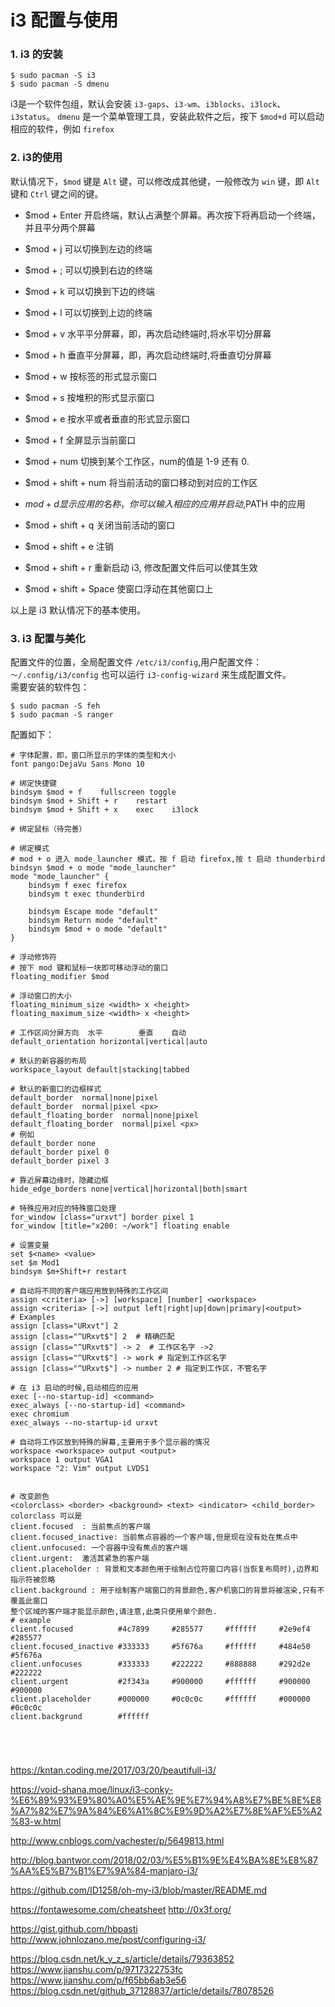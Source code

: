 # i3 配置与使用

### 1. i3 的安装
```
$ sudo pacman -S i3
$ sudo pacman -S dmenu
```
i3是一个软件包组，默认会安装 `i3-gaps`、`i3-wm`、`i3blocks`、`i3lock`、`i3status`。
`dmenu` 是一个菜单管理工具，安装此软件之后，按下 `$mod+d` 可以启动相应的软件，例如 `firefox`

### 2. i3的使用
默认情况下，`$mod` 键是 `Alt` 键，可以修改成其他键，一般修改为 `win` 键，即 `Alt` 键和 `Ctrl` 键之间的键。
* $mod + Enter 开启终端，默认占满整个屏幕。再次按下将再启动一个终端，并且平分两个屏幕
* $mod + j 可以切换到左边的终端
* $mod + ; 可以切换到右边的终端
* $mod + k 可以切换到下边的终端
* $mod + l 可以切换到上边的终端

* $mod + v 水平平分屏幕，即，再次启动终端时,将水平切分屏幕
* $mod + h 垂直平分屏幕，即，再次启动终端时,将垂直切分屏幕

* $mod + w 按标签的形式显示窗口
* $mod + s 按堆积的形式显示窗口
* $mod + e 按水平或者垂直的形式显示窗口
* $mod + f 全屏显示当前窗口

* $mod + num 切换到某个工作区，num的值是 1-9 还有 0.
* $mod + shift + num 将当前活动的窗口移动到对应的工作区
* $mod + d 显示应用的名称，你可以输入相应的应用并启动,$PATH 中的应用
* $mod + shift + q 关闭当前活动的窗口
* $mod + shift + e 注销
* $mod + shift + r 重新启动 i3, 修改配置文件后可以使其生效
* $mod + shift + Space 使窗口浮动在其他窗口上

以上是 i3 默认情况下的基本使用。

### 3. i3 配置与美化
配置文件的位置，全局配置文件 `/etc/i3/config`,用户配置文件：`～/.config/i3/config`
也可以运行 `i3-config-wizard` 来生成配置文件。  
需要安装的软件包：
```
$ sudo pacman -S feh
$ sudo pacman -S ranger
```
配置如下：
```
# 字体配置，即，窗口所显示的字体的类型和大小
font pango:DejaVu Sans Mono 10

# 绑定快捷键
bindsym $mod + f    fullscreen toggle
bindsym $mod + Shift + r    restart
bindsym $mod + Shift + x    exec    i3lock

# 绑定鼠标（待完善）

# 绑定模式
# mod + o 进入 mode_launcher 模式，按 f 启动 firefox,按 t 启动 thunderbird
bindsyn $mod + o mode "mode_launcher"
mode "mode_launcher" {
    bindsym f exec firefox
    bindsym t exec thunderbird

    bindsym Escape mode "default"
    bindsym Return mode "default"
    bindsym $mod + o mode "default"
}

# 浮动修饰符
# 按下 mod 键和鼠标一块即可移动浮动的窗口
floating_modifier $mod

# 浮动窗口的大小
floating_minimum_size <width> x <height>
floating_maximum_size <width> x <height>

# 工作区间分屏方向  水平        垂直    自动
default_orientation horizontal|vertical|auto

# 默认的新容器的布局
workspace_layout default|stacking|tabbed

# 默认的新窗口的边框样式
default_border  normal|none|pixel
default_border  normal|pixel <px>
default_floating_border  normal|none|pixel
default_floating_border  normal|pixel <px>
# 例如
default_border none
default_border pixel 0
default_border pixel 3

# 靠近屏幕边缘时，隐藏边框
hide_edge_borders none|vertical|horizontal|both|smart

# 特殊应用对应的特殊窗口处理
for_window [class="urxvt"] border pixel 1
for_window [title="x200: ~/work"] floating enable

# 设置变量
set $<name> <value>
set $m Mod1
bindsym $m+Shift+r restart

# 自动将不同的客户端应用放到特殊的工作区间
assign <criteria> [->] [workspace] [number] <workspace>
assign <criteria> [->] output left|right|up|down|primary|<output>
# Examples
assign [class="URxvt"] 2
assign [class="^URxvt$"] 2  # 精确匹配
assign [class="^URxvt$"] -> 2  # 工作区名字 ->2 
assign [class="^URxvt$"] -> work # 指定到工作区名字
assign [class="^URxvt$"] -> number 2 # 指定到工作区，不管名字

# 在 i3 启动的时候,启动相应的应用
exec [--no-startup-id] <command>
exec_always [--no-startup-id] <command>
exec chromium
exec_always --no-startup-id urxvt

# 自动将工作区放到特殊的屏幕,主要用于多个显示器的情况
workspace <workspace> output <output>
workspace 1 output VGA1
workspace "2: Vim" output LVDS1


# 改变颜色
<colorclass> <border> <background> <text> <indicator> <child_border>
colorclass 可以是
client.focused  : 当前焦点的客户端
client.focused_inactive: 当前焦点容器的一个客户端,但是现在没有处在焦点中
client.unfocused: 一个容器中没有焦点的客户端
client.urgent:  激活其紧急的客户端
client.placeholder : 背景和文本颜色用于绘制占位符窗口内容(当恢复布局时),边界和指示符被忽略
client.background : 用于绘制客户端窗口的背景颜色,客户机窗口的背景将被渲染,只有不覆盖此窗口
整个区域的客户端才能显示颜色,请注意,此类只使用单个颜色.
# example
client.focused          #4c7899     #285577     #ffffff     #2e9ef4     #285577
client.focused_inactive #333333     #5f676a     #ffffff     #484e50     #5f676a
client.unfocuses        #333333     #222222     #888888     #292d2e     #222222
client.urgent           #2f343a     #900000     #ffffff     #900000     #900000
client.placeholder      #000000     #0c0c0c     #ffffff     #000000     #0c0c0c
client.backgrund        #ffffff





```

https://kntan.coding.me/2017/03/20/beautifull-i3/

https://void-shana.moe/linux/i3-conky-%E6%89%93%E9%80%A0%E5%AE%9E%E7%94%A8%E7%BE%8E%E8%A7%82%E7%9A%84%E6%A1%8C%E9%9D%A2%E7%8E%AF%E5%A2%83-w.html

http://www.cnblogs.com/vachester/p/5649813.html

http://blog.bantwor.com/2018/02/03/%E5%B1%9E%E4%BA%8E%E8%87%AA%E5%B7%B1%E7%9A%84-manjaro-i3/

https://github.com/ID1258/oh-my-i3/blob/master/README.md

https://fontawesome.com/cheatsheet
http://0x3f.org/

https://gist.github.com/hbpasti  
http://www.johnlozano.me/post/configuring-i3/  

https://blog.csdn.net/k_y_z_s/article/details/79363852   
https://www.jianshu.com/p/9717322753fc   
https://www.jianshu.com/p/f65bb6ab3e56   
https://blog.csdn.net/github_37128837/article/details/78078526

